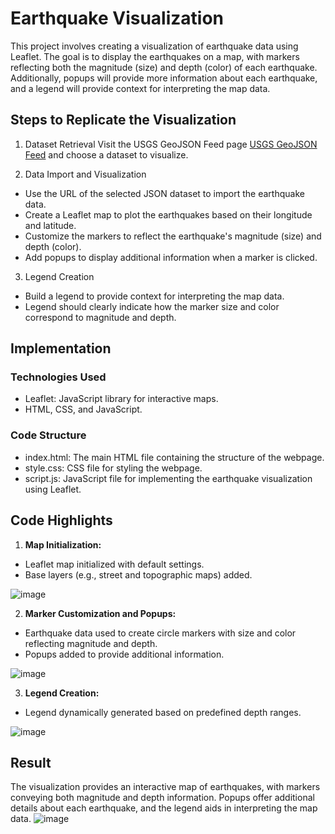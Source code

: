 # Earthquake Visualization

This project involves creating a visualization of earthquake data using Leaflet. The goal is to display the earthquakes on a map, with markers reflecting both the magnitude (size) and depth (color) of each earthquake. Additionally, popups will provide more information about each earthquake, and a legend will provide context for interpreting the map data.

## Steps to Replicate the Visualization

1. Dataset Retrieval
Visit the USGS GeoJSON Feed page [USGS GeoJSON Feed](https://earthquake.usgs.gov/earthquakes/feed/v1.0/geojson.php) and choose a dataset to visualize. 

2. Data Import and Visualization
- Use the URL of the selected JSON dataset to import the earthquake data.
- Create a Leaflet map to plot the earthquakes based on their longitude and latitude.
- Customize the markers to reflect the earthquake's magnitude (size) and depth (color).
- Add popups to display additional information when a marker is clicked.

3. Legend Creation
- Build a legend to provide context for interpreting the map data.
- Legend should clearly indicate how the marker size and color correspond to magnitude and depth.
  
## Implementation

### Technologies Used
- Leaflet: JavaScript library for interactive maps.
- HTML, CSS, and JavaScript.

### Code Structure
- index.html: The main HTML file containing the structure of the webpage.
- style.css: CSS file for styling the webpage.
- script.js: JavaScript file for implementing the earthquake visualization using Leaflet.

## Code Highlights

1. **Map Initialization:**
- Leaflet map initialized with default settings.
- Base layers (e.g., street and topographic maps) added.

![image](https://github.com/JasmineBamba/leaflet/assets/135666038/7109f374-425c-4824-be7b-6f9857552b78)


2. **Marker Customization and Popups:**
- Earthquake data used to create circle markers with size and color reflecting magnitude and depth.
- Popups added to provide additional information.

![image](https://github.com/JasmineBamba/leaflet/assets/135666038/2ca01ea3-6a3c-41ff-8c67-03b5e5a1b0c2)

 
3. **Legend Creation:**
- Legend dynamically generated based on predefined depth ranges.

![image](https://github.com/JasmineBamba/leaflet/assets/135666038/934a1ff4-b34e-45e9-a808-043ccfc3e0b2)


## Result
The visualization provides an interactive map of earthquakes, with markers conveying both magnitude and depth information. Popups offer additional details about each earthquake, and the legend aids in interpreting the map data.
![image](https://github.com/JasmineBamba/leaflet/assets/135666038/6e74e014-f224-4142-957c-455d632afb69)

